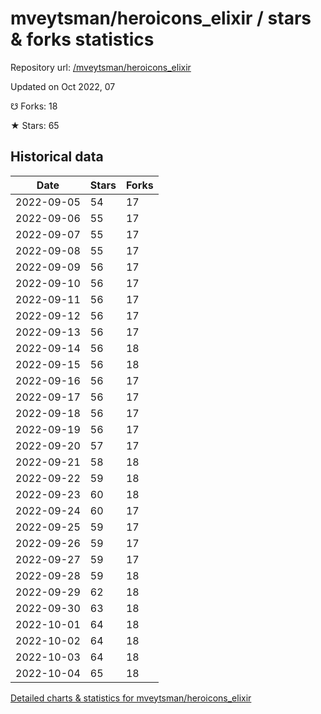 # mveytsman/heroicons_elixir / stars & forks statistics

Repository url: [/mveytsman/heroicons_elixir](https://github.com/mveytsman/heroicons_elixir)

Updated on Oct 2022, 07

☋ Forks: 18

★ Stars: 65

## Historical data
| Date | Stars | Forks |
|------|-------|-------|
| 2022-09-05 | 54 | 17 | 
| 2022-09-06 | 55 | 17 | 
| 2022-09-07 | 55 | 17 | 
| 2022-09-08 | 55 | 17 | 
| 2022-09-09 | 56 | 17 | 
| 2022-09-10 | 56 | 17 | 
| 2022-09-11 | 56 | 17 | 
| 2022-09-12 | 56 | 17 | 
| 2022-09-13 | 56 | 17 | 
| 2022-09-14 | 56 | 18 | 
| 2022-09-15 | 56 | 18 | 
| 2022-09-16 | 56 | 17 | 
| 2022-09-17 | 56 | 17 | 
| 2022-09-18 | 56 | 17 | 
| 2022-09-19 | 56 | 17 | 
| 2022-09-20 | 57 | 17 | 
| 2022-09-21 | 58 | 18 | 
| 2022-09-22 | 59 | 18 | 
| 2022-09-23 | 60 | 18 | 
| 2022-09-24 | 60 | 17 | 
| 2022-09-25 | 59 | 17 | 
| 2022-09-26 | 59 | 17 | 
| 2022-09-27 | 59 | 17 | 
| 2022-09-28 | 59 | 18 | 
| 2022-09-29 | 62 | 18 | 
| 2022-09-30 | 63 | 18 | 
| 2022-10-01 | 64 | 18 | 
| 2022-10-02 | 64 | 18 | 
| 2022-10-03 | 64 | 18 | 
| 2022-10-04 | 65 | 18 | 


[Detailed charts & statistics for mveytsman/heroicons_elixir](https://reviewgithub.com/rep/mveytsman/heroicons_elixir)

